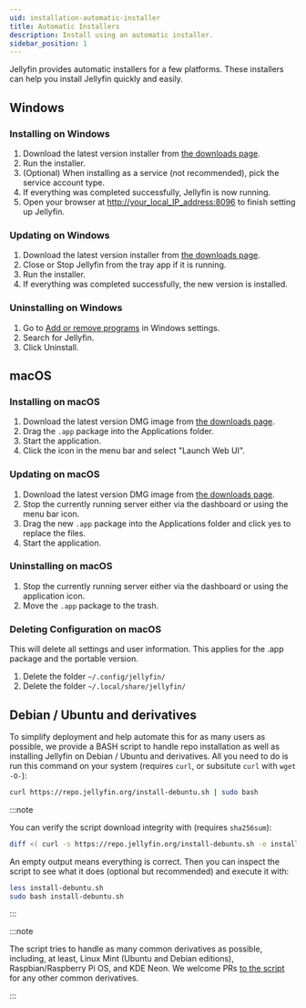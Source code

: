 ```yaml
---
uid: installation-automatic-installer
title: Automatic Installers
description: Install using an automatic installer.
sidebar_position: 1
---
```


<!-- markdownlint-disable MD036 no-emphasis-as-heading -->

Jellyfin provides automatic installers for a few platforms. These installers can help you install Jellyfin quickly and easily.

## Windows

### Installing on Windows

1. Download the latest version installer from [the downloads page](/downloads/windows).
2. Run the installer.
3. (Optional) When installing as a service (not recommended), pick the service account type.
4. If everything was completed successfully, Jellyfin is now running.
5. Open your browser at [http://your_local_IP_address:8096](http://your_local_IP_address:8096) to finish setting up Jellyfin.

### Updating on Windows

1. Download the latest version installer from [the downloads page](/downloads/windows).
2. Close or Stop Jellyfin from the tray app if it is running.
3. Run the installer.
4. If everything was completed successfully, the new version is installed.

### Uninstalling on Windows

1. Go to [Add or remove programs](https://support.microsoft.com/en-us/windows/uninstall-or-remove-apps-and-programs-in-windows-4b55f974-2cc6-2d2b-d092-5905080eaf98) in Windows settings.
2. Search for Jellyfin.
3. Click Uninstall.

## macOS

### Installing on macOS

1. Download the latest version DMG image from [the downloads page](/downloads/macos).
2. Drag the `.app` package into the Applications folder.
3. Start the application.
4. Click the icon in the menu bar and select "Launch Web UI".

### Updating on macOS

1. Download the latest version DMG image from [the downloads page](/downloads/macos).
2. Stop the currently running server either via the dashboard or using the menu bar icon.
3. Drag the new `.app` package into the Applications folder and click yes to replace the files.
4. Start the application.

### Uninstalling on macOS

1. Stop the currently running server either via the dashboard or using the application icon.
2. Move the `.app` package to the trash.

### Deleting Configuration on macOS

This will delete all settings and user information. This applies for the .app package and the portable version.

1. Delete the folder `~/.config/jellyfin/`
2. Delete the folder `~/.local/share/jellyfin/`

## Debian / Ubuntu and derivatives

To simplify deployment and help automate this for as many users as possible, we provide a BASH script to handle repo installation as well as installing Jellyfin on Debian / Ubuntu and derivatives.
All you need to do is run this command on your system (requires `curl`, or subsitute `curl` with `wget -O-`):

```sh
curl https://repo.jellyfin.org/install-debuntu.sh | sudo bash
```

:::note

You can verify the script download integrity with (requires `sha256sum`):

```sh
diff <( curl -s https://repo.jellyfin.org/install-debuntu.sh -o install-debuntu.sh; sha256sum install-debuntu.sh ) <( curl -s https://repo.jellyfin.org/install-debuntu.sh.sha256sum )
```

An empty output means everything is correct. Then you can inspect the script to see what it does (optional but recommended) and execute it with:

```sh
less install-debuntu.sh
sudo bash install-debuntu.sh
```

:::

:::note

The script tries to handle as many common derivatives as possible, including, at least, Linux Mint (Ubuntu and Debian editions), Raspbian/Raspberry Pi OS, and KDE Neon. We welcome PRs [to the script](https://github.com/jellyfin/jellyfin-repo-helper-scripts/blob/master/install-debuntu.sh) for any other common derivatives.

:::
